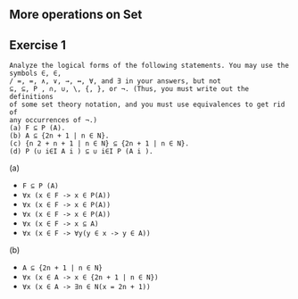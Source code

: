 More operations on Set
-----------------------

Exercise 1
-----------

    Analyze the logical forms of the following statements. You may use the
    symbols ∈, ∈,
    / =, =, ∧, ∨, →, ↔, ∀, and ∃ in your answers, but not
    ⊆, ⊆, P , ∩, ∪, \, {, }, or ¬. (Thus, you must write out the definitions
    of some set theory notation, and you must use equivalences to get rid of
    any occurrences of ¬.)
    (a) F ⊆ P (A).
    (b) A ⊆ {2n + 1 | n ∈ N}.
    (c) {n 2 + n + 1 | n ∈ N} ⊆ {2n + 1 | n ∈ N}.
    (d) P (∪ i∈I A i ) ⊆ ∪ i∈I P (A i ).

(a)

* `F ⊆ P (A)`
* `∀x (x ∈ F -> x ∈ P(A))`
* `∀x (x ∈ F -> x ∈ P(A))`
* `∀x (x ∈ F -> x ∈ P(A))`
* `∀x (x ∈ F -> x ⊆ A)`
* `∀x (x ∈ F -> ∀y(y ∈ x -> y ∈ A))`

(b)

* `A ⊆ {2n + 1 | n ∈ N}`
* `∀x (x ∈ A -> x ∈ {2n + 1 | n ∈ N})`
* `∀x (x ∈ A -> ∃n ∈ N(x = 2n + 1))`

